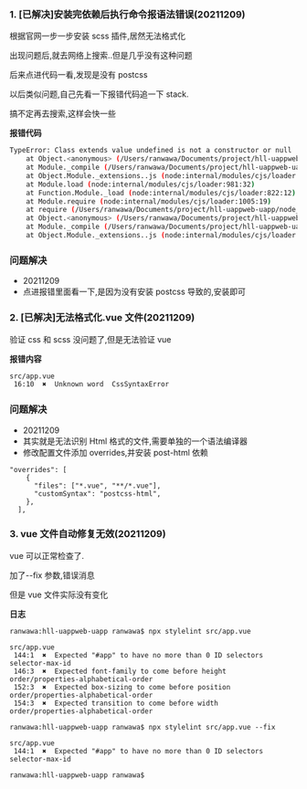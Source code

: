 ### 1. [已解决]安装完依赖后执行命令报语法错误(20211209)

根据官网一步一步安装 scss 插件,居然无法格式化

出现问题后,就去网络上搜索..但是几乎没有这种问题

后来点进代码一看,发现是没有 postcss

以后类似问题,自己先看一下报错代码追一下 stack.

搞不定再去搜索,这样会快一些

**报错代码**

```bash
TypeError: Class extends value undefined is not a constructor or null
    at Object.<anonymous> (/Users/ranwawa/Documents/project/hll-uappweb-uapp/node_modules/postcss-scss/lib/nested-declaration.js:3:33)
    at Module._compile (/Users/ranwawa/Documents/project/hll-uappweb-uapp/node_modules/v8-compile-cache/v8-compile-cache.js:192:30)
    at Object.Module._extensions..js (node:internal/modules/cjs/loader:1153:10)
    at Module.load (node:internal/modules/cjs/loader:981:32)
    at Function.Module._load (node:internal/modules/cjs/loader:822:12)
    at Module.require (node:internal/modules/cjs/loader:1005:19)
    at require (/Users/ranwawa/Documents/project/hll-uappweb-uapp/node_modules/v8-compile-cache/v8-compile-cache.js:159:20)
    at Object.<anonymous> (/Users/ranwawa/Documents/project/hll-uappweb-uapp/node_modules/postcss-scss/lib/scss-parser.js:4:25)
    at Module._compile (/Users/ranwawa/Documents/project/hll-uappweb-uapp/node_modules/v8-compile-cache/v8-compile-cache.js:192:30)
    at Object.Module._extensions..js (node:internal/modules/cjs/loader:1153:10)
```

### 问题解决

- 20211209
- 点进报错里面看一下,是因为没有安装 postcss 导致的,安装即可

### 2. [已解决]无法格式化.vue 文件(20211209)

验证 css 和 scss 没问题了,但是无法验证 vue

**报错内容**

```bash
src/app.vue
 16:10  ✖  Unknown word  CssSyntaxError
```

### 问题解决

- 20211209
- 其实就是无法识别 Html 格式的文件,需要单独的一个语法编译器
- 修改配置文件添加 overrides,并安装 post-html 依赖

```
"overrides": [
    {
      "files": ["*.vue", "**/*.vue"],
      "customSyntax": "postcss-html",
    },
  ],
```

### 3. vue 文件自动修复无效(20211209)

vue 可以正常检查了.

加了--fix 参数,错误消息

但是 vue 文件实际没有变化

**日志**

```
ranwawa:hll-uappweb-uapp ranwawa$ npx stylelint src/app.vue

src/app.vue
 144:1  ✖  Expected "#app" to have no more than 0 ID selectors  selector-max-id
 146:3  ✖  Expected font-family to come before height           order/properties-alphabetical-order
 152:3  ✖  Expected box-sizing to come before position          order/properties-alphabetical-order
 154:3  ✖  Expected transition to come before width             order/properties-alphabetical-order

ranwawa:hll-uappweb-uapp ranwawa$ npx stylelint src/app.vue --fix

src/app.vue
 144:1  ✖  Expected "#app" to have no more than 0 ID selectors  selector-max-id

ranwawa:hll-uappweb-uapp ranwawa$
```
